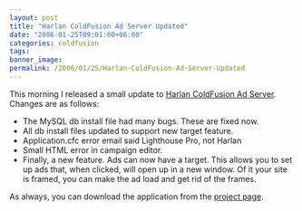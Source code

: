 ```yaml
---
layout: post
title: "Harlan ColdFusion Ad Server Updated"
date: "2006-01-25T09:01:00+06:00"
categories: coldfusion 
tags: 
banner_image: 
permalink: /2006/01/25/Harlan-ColdFusion-Ad-Server-Updated
---
```


This morning I released a small update to <a href="http://ray.camdenfamily.com/projects/harlan">Harlan ColdFusion Ad Server</a>. Changes are as follows:

<ul>
<li>The MySQL db install file had many bugs. These are fixed now.
<li>All db install files updated to support new target feature.
<li>Application.cfc error email said Lighthouse Pro, not Harlan
<li>Small HTML error in campaign editor.
<li>Finally, a new feature. Ads can now have a target. This allows you to set up ads that, when clicked, will open up in a new window. Of it your site is framed, you can make the ad load and get rid of the frames.
</ul>

As always, you can download the application from the <a href="http://ray.camdenfamily.com/projects/harlan">project page</a>.
